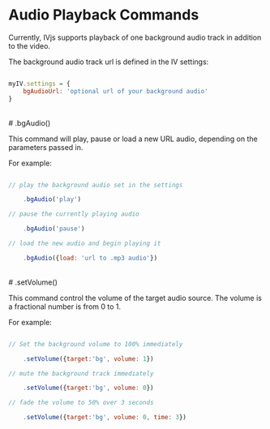 # Audio Playback Commands

Currently, IVjs supports playback of one background audio track in addition to the video.

The background audio track url is defined in the IV settings:

```javascript

myIV.settings = {
    bgAudioUrl: 'optional url of your background audio'
}

```

<br/>
# .bgAudio()

This command will play, pause or load a new URL audio, depending on the parameters passed in.

For example:

```javascript

// play the background audio set in the settings

    .bgAudio('play')

// pause the currently playing audio

    .bgAudio('pause')    

// load the new audio and begin playing it

    .bgAudio({load: 'url to .mp3 audio'})        

```


<br/>
# .setVolume()

This command control the volume of the target audio source.  The volume is a fractional number is from 0 to 1.

For example:

```javascript

// Set the background volume to 100% immediately

    .setVolume({target:'bg', volume: 1})

// mute the background track immediately

    .setVolume({target:'bg', volume: 0})   

// fade the volume to 50% over 3 seconds

    .setVolume({target:'bg', volume: 0, time: 3})          

```
